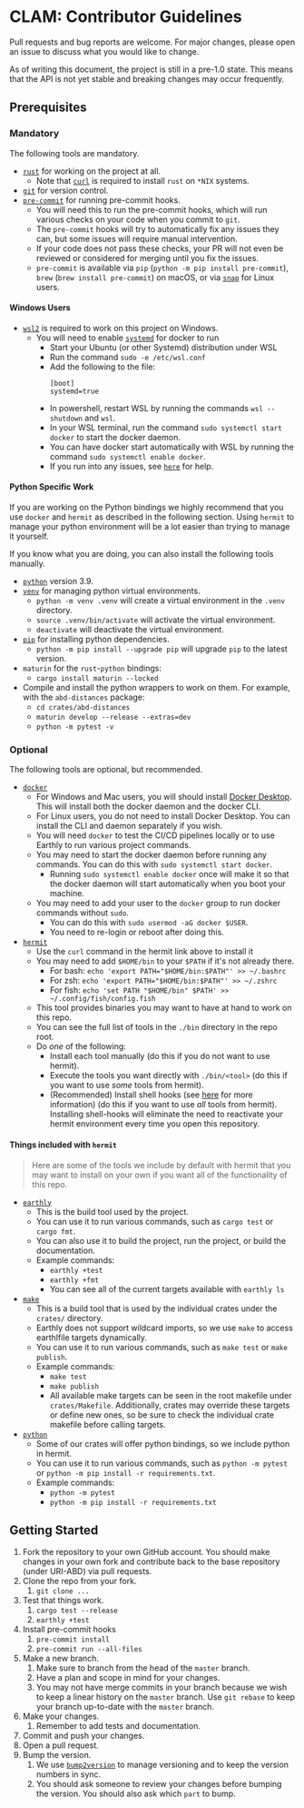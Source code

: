 # CLAM: Contributor Guidelines

Pull requests and bug reports are welcome.
For major changes, please open an issue to discuss what you would like to change.

As of writing this document, the project is still in a pre-1.0 state.
This means that the API is not yet stable and breaking changes may occur frequently.

## Prerequisites

### Mandatory

The following tools are mandatory.

- [`rust`](https://www.rust-lang.org/tools/install) for working on the project at all.
  - Note that [`curl`](https://curl.se/download.html) is required to install `rust` on `*NIX` systems.
- [`git`](https://git-scm.com/book/en/v2/Getting-Started-Installing-Git) for version control.
- [`pre-commit`](https://pre-commit.com/#install) for running pre-commit hooks.
  - You will need this to run the pre-commit hooks, which will run various checks on your code when you commit to `git`.
  - The `pre-commit` hooks will try to automatically fix any issues they can, but some issues will require manual intervention.
  - If your code does not pass these checks, your PR will not even be reviewed or considered for merging until you fix the issues.
  - `pre-commit` is available via `pip` (`python -m pip install pre-commit`), `brew` (`brew install pre-commit`) on macOS, or via [`snap`](https://snapcraft.io/install/pre-commit/ubuntu) for Linux users.

#### Windows Users
- [`wsl2`](https://learn.microsoft.com/en-us/windows/wsl/install) is required to work on this project on Windows.
  - You will need to enable [`systemd`](https://learn.microsoft.com/en-us/windows/wsl/systemd) for docker to run
    - Start your Ubuntu (or other Systemd) distribution under WSL
    - Run the command `sudo -e /etc/wsl.conf`
    - Add the following to the file:
         ```
         [boot]
         systemd=true
         ```
    - In powershell, restart WSL by running the commands `wsl --shutdown` and `wsl`.
    - In your WSL terminal, run the command `sudo systemctl start docker` to start the docker daemon.
    - You can have docker start automatically with WSL by running the command `sudo systemctl enable docker`.
    - If you run into any issues, see [`here`](https://askubuntu.com/questions/1379425/system-has-not-been-booted-with-systemd-as-init-system-pid-1-cant-operate) for help.

#### Python Specific Work

If you are working on the Python bindings we highly recommend that you use `docker` and `hermit` as described in the following section.
Using `hermit` to manage your python environment will be a lot easier than trying to manage it yourself.

If you know what you are doing, you can also install the following tools manually.

- [`python`](https://www.python.org/downloads/) version 3.9.
- [`venv`](https://docs.python.org/3/library/venv.html) for managing python virtual environments.
  - `python -m venv .venv` will create a virtual environment in the `.venv` directory.
  - `source .venv/bin/activate` will activate the virtual environment.
  - `deactivate` will deactivate the virtual environment.
- [`pip`](https://pip.pypa.io/en/stable/installation/) for installing python dependencies.
  - `python -m pip install --upgrade pip` will upgrade `pip` to the latest version.
- `maturin` for the `rust`-`python` bindings:
  - `cargo install maturin --locked`
- Compile and install the python wrappers to work on them. For example, with the `abd-distances` package:
  - `cd crates/abd-distances`
  - `maturin develop --release --extras=dev`
  - `python -m pytest -v`

### Optional

The following tools are optional, but recommended.

- [`docker`](https://docs.docker.com/engine/install/)
  - For Windows and Mac users, you will should install [Docker Desktop](https://www.docker.com/products/docker-desktop). This will install both the docker daemon and the docker CLI.
  - For Linux users, you do not need to install Docker Desktop. You can install the CLI and daemon separately if you wish.
  - You will need `docker` to test the CI/CD pipelines locally or to use Earthly to run various project commands.
  - You may need to start the docker daemon before running any commands. You can do this with `sudo systemctl start docker`.
    - Running `sudo systemctl enable docker` once will make it so that the docker daemon will start automatically when you boot your machine.
  - You may need to add your user to the `docker` group to run docker commands without `sudo`.
    - You can do this with `sudo usermod -aG docker $USER`.
    - You need to re-login or reboot after doing this.
- [`hermit`](https://cashapp.github.io/hermit/usage/get-started/)
  - Use the `curl` command in the hermit link above to install it
  - You may need to add `$HOME/bin` to your `$PATH` if it's not already there.
    - For bash: `echo 'export PATH="$HOME/bin:$PATH"' >> ~/.bashrc`
    - For zsh: `echo 'export PATH="$HOME/bin:$PATH"' >> ~/.zshrc`
    - For fish: `echo 'set PATH "$HOME/bin" $PATH' >> ~/.config/fish/config.fish`
  - This tool provides binaries you may want to have at hand to work on this repo.
  - You can see the full list of tools in the `./bin` directory in the repo root.
  - Do *one* of the following:
    - Install each tool manually (do this if you do not want to use hermit).
    - Execute the tools you want directly with `./bin/<tool>` (do this if you want to use *some* tools from hermit).
    - (Recommended) Install shell hooks (see [here](https://cashapp.github.io/hermit/usage/shell/) for more information) (do this if you want to use *all* tools from hermit). Installing shell-hooks will eliminate the need to reactivate your hermit environment every time you open this repository.

#### Things included with `hermit`

> Here are some of the tools we include by default with hermit that you may want to install on your own if you want all of the functionality of this repo.

- [`earthly`](https://earthly.dev/get-earthly)
  - This is the build tool used by the project.
  - You can use it to run various commands, such as `cargo test` or `cargo fmt`.
  - You can also use it to build the project, run the project, or build the documentation.
  - Example commands:
    - `earthly +test`
    - `earthly +fmt`
    - You can see all of the current targets available with `earthly ls`
- [`make`](https://www.gnu.org/software/make/)
  - This is a build tool that is used by the individual crates under the `crates/` directory.
  - Earthly does not support wildcard imports, so we use `make` to access earthlfile targets dynamically.
  - You can use it to run various commands, such as `make test` or `make publish`.
  - Example commands:
    - `make test`
    - `make publish`
    - All available make targets can be seen in the root makefile under `crates/Makefile`. Additionally, crates may override these targets or define new ones, so be sure to check the individual crate makefile before calling targets.
- [`python`](https://www.python.org/)
  - Some of our crates will offer python bindings, so we include python in hermit.
  - You can use it to run various commands, such as `python -m pytest` or `python -m pip install -r requirements.txt`.
  - Example commands:
    - `python -m pytest`
    - `python -m pip install -r requirements.txt`

## Getting Started

1. Fork the repository to your own GitHub account. You should make changes in your own fork and contribute back to the base repository (under URI-ABD) via pull requests.
2. Clone the repo from your fork.
   1. `git clone ...`
3. Test that things work.
   1. `cargo test --release`
   2. `earthly +test`
4. Install pre-commit hooks
   1. `pre-commit install`
   2. `pre-commit run --all-files`
5. Make a new branch.
   1. Make sure to branch from the head of the `master` branch.
   2. Have a plan and scope in mind for your changes.
   3. You may not have merge commits in your branch because we wish to keep a linear history on the `master` branch. Use `git rebase` to keep your branch up-to-date with the `master` branch.
6. Make your changes.
   1. Remember to add tests and documentation.
7. Commit and push your changes.
8. Open a pull request.
9. Bump the version.
   1. We use [`bump2version`](https://github.com/c4urself/bump2version) to manage versioning and to keep the version numbers in sync.
   2. You should ask someone to review your changes before bumping the version. You should also ask which `part` to bump.
